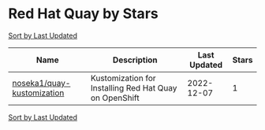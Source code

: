 # Red Hat Quay by Stars

[Sort by Last Updated](Red%20Hat%20Quay.Last%20Updated.md)

Name | Description | Last Updated | Stars 
--- | --- | --- | --- 
[noseka1/quay-kustomization](https://github.com/noseka1/quay-kustomization) | Kustomization for Installing Red Hat Quay on OpenShift | 2022-12-07 | 1 

[Sort by Last Updated](Red%20Hat%20Quay.Last%20Updated.md)